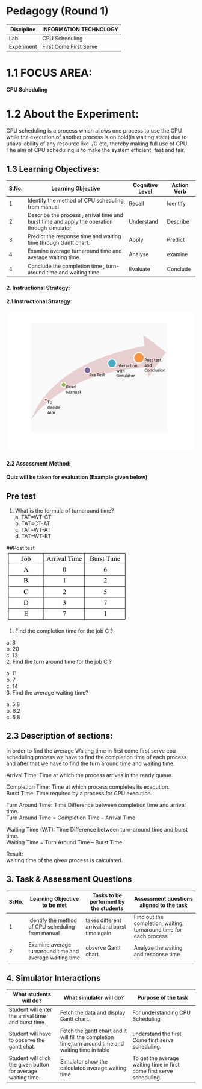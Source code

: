# Pedagogy (Round 1)

| Discipline  | INFORMATION TECHNOLOGY |
| ------------- | ------------- |
| Lab.  | CPU Scheduling  |
| Experiment  | First Come First Serve  |

# 1.1 FOCUS AREA:

#### CPU Scheduling 

# 1.2 About the Experiment:
CPU scheduling is a process which allows one process to use the CPU while the execution of another process is on hold(in waiting state) due to unavailability of any resource like I/O etc, thereby making full use of CPU. The aim of CPU scheduling is to make the system efficient, fast and fair.

## 1.3 Learning Objectives: 
|S.No.|	Learning Objective|	Cognitive Level |	Action Verb|
|-----|-------------------|-----------------|------------|
|1|	Identify the method of CPU scheduling  from manual |	Recall |	Identify |
|2| Describe the process , arrival time and burst time and apply the operation through simulator|	Understand|	Describe|
|3|	Predict the response time and waiting time through Gantt chart.|	Apply |	Predict|
|4|	Examine average turnaround time and average waiting time|	Analyse |	examine|
|4|	Conclude the completion time , turn-around time and  waiting time|	Evaluate |	Conclude|


#### 2. Instructional Strategy:<br>

#### 2.1 Instructional Strategy:<br>
<img src="images/story.jpg"><br>

#### 2.2 Assessment Method:<br>

#### Quiz will be taken for evaluation (Example given below)<br>

## Pre test<br>

1.	What is the formula of turnaround time?<br>
a.	TAT=WT-CT<br>
b. TAT=CT-AT<br>
c.  TAT=WT-AT<br>
d.  TAT=WT-BT<br>

##Post test<br>
<img src="images/fcfsque.jpg"><br>

1. Find the completion time for the job C ?<br>

 a. 8<br>
 b. 20<br>
 c. 13<br>
2. Find the turn around time for the job C ?<br>

 a. 11<br>
 b. 7<br>
 c. 14<br>
3. Find the average waiting time?<br>

 a. 5.8<br>
 b. 6.2<br>
 c. 6.8<br>


## 2.3 Description of sections:<br>

In order to find the average Waiting time in first come first serve cpu scheduling process we have to find the completion time of each process and after that we have to find the turn around time and waiting time.<br>

Arrival Time: Time at which the process arrives in the ready queue.<br>

Completion Time: Time at which process completes its execution.<br>
Burst Time: Time required by a process for CPU execution.<br>

Turn Around Time: Time Difference between completion time and arrival time.<br>
Turn Around Time = Completion Time – Arrival Time<br>

Waiting Time (W.T): Time Difference between turn-around time and burst time.<br>
Waiting Time = Turn Around Time – Burst Time<br>

Result:<br>
waiting time of the given process is calculated.


## 3. Task & Assessment Questions<br>
|SrNo.|	Learning Objective to be met |Tasks to be performed by the students|Assessment questions aligned to the task|
|-----|------------------------------|-------------------------------------|-----------------------------------------|
|1|Identify the method of CPU scheduling  from manual| takes different arrival and burst time again | Find out the completion, waiting, turnaround time for each process |
|2|Examine average turnaround time and average waiting time | observe Gantt chart  | Analyze the waiting and response time  |


## 4. Simulator Interactions<br>

|What students will do?|What simulator will do?|Purpose of the task|
|----------------------|-----------------------|-------------------|
|Student will enter the arrival time and burst time.|Fetch the data and display Gantt chart.|For understanding CPU Scheduling |
|Student will have to observe the gantt chat. | Fetch the gantt chart and it will fill the completion time,turn around time and waiting time in table | understand the first Come first serve scheduling. |
|Student will click the given button for average waiting time.|Simulator show the calculated average waiting time.| To get the average waiting time in first come first serve scheduling. |
